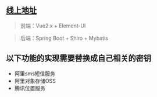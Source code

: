 ## [线上地址](http://8.129.237.3/index)

> 前端：Vue2.x + Element-UI

> 后端：Spring Boot + Shiro + Mybatis

## 以下功能的实现需要替换成自己相关的密钥
* 阿里sms短信服务
* 阿里对象存储OSS
* 腾讯位置服务